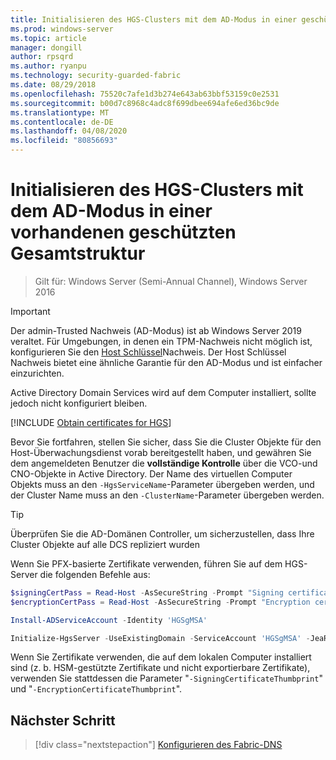 ```yaml
---
title: Initialisieren des HGS-Clusters mit dem AD-Modus in einer geschützten Gesamtstruktur
ms.prod: windows-server
ms.topic: article
manager: dongill
author: rpsqrd
ms.author: ryanpu
ms.technology: security-guarded-fabric
ms.date: 08/29/2018
ms.openlocfilehash: 75520c7afe1d3b274e643ab63bbf53159c0e2531
ms.sourcegitcommit: b00d7c8968c4adc8f699dbee694afe6ed36bc9de
ms.translationtype: MT
ms.contentlocale: de-DE
ms.lasthandoff: 04/08/2020
ms.locfileid: "80856693"
---
```

# <a name="initialize-the-hgs-cluster-using-ad-mode-in-an-existing-bastion-forest"></a>Initialisieren des HGS-Clusters mit dem AD-Modus in einer vorhandenen geschützten Gesamtstruktur

>Gilt für: Windows Server (Semi-Annual Channel), Windows Server 2016


>[!IMPORTANT]
>Der admin-Trusted Nachweis (AD-Modus) ist ab Windows Server 2019 veraltet. Für Umgebungen, in denen ein TPM-Nachweis nicht möglich ist, konfigurieren Sie den [Host Schlüssel](guarded-fabric-initialize-hgs-key-mode-bastion.md)Nachweis. Der Host Schlüssel Nachweis bietet eine ähnliche Garantie für den AD-Modus und ist einfacher einzurichten. 

Active Directory Domain Services wird auf dem Computer installiert, sollte jedoch nicht konfiguriert bleiben.

[!INCLUDE [Obtain certificates for HGS](../../../includes/guarded-fabric-initialize-hgs-default-step-two.md)] 

Bevor Sie fortfahren, stellen Sie sicher, dass Sie die Cluster Objekte für den Host-Überwachungsdienst vorab bereitgestellt haben, und gewähren Sie dem angemeldeten Benutzer die **vollständige Kontrolle** über die VCO-und CNO-Objekte in Active Directory.
Der Name des virtuellen Computer Objekts muss an den `-HgsServiceName`-Parameter übergeben werden, und der Cluster Name muss an den `-ClusterName`-Parameter übergeben werden.

> [!TIP]
> Überprüfen Sie die AD-Domänen Controller, um sicherzustellen, dass Ihre Cluster Objekte auf alle DCS repliziert wurden

Wenn Sie PFX-basierte Zertifikate verwenden, führen Sie auf dem HGS-Server die folgenden Befehle aus:

```powershell
$signingCertPass = Read-Host -AsSecureString -Prompt "Signing certificate password"
$encryptionCertPass = Read-Host -AsSecureString -Prompt "Encryption certificate password"

Install-ADServiceAccount -Identity 'HGSgMSA'

Initialize-HgsServer -UseExistingDomain -ServiceAccount 'HGSgMSA' -JeaReviewersGroup 'HgsJeaReviewers' -JeaAdministratorsGroup 'HgsJeaAdmins' -HgsServiceName 'HgsService' -ClusterName 'HgsCluster' -SigningCertificatePath '.\signCert.pfx' -SigningCertificatePassword $signPass -EncryptionCertificatePath '.\encCert.pfx' -EncryptionCertificatePassword $encryptionCertPass -TrustActiveDirectory
```

Wenn Sie Zertifikate verwenden, die auf dem lokalen Computer installiert sind (z. b. HSM-gestützte Zertifikate und nicht exportierbare Zertifikate), verwenden Sie stattdessen die Parameter "`-SigningCertificateThumbprint`" und "`-EncryptionCertificateThumbprint`".

## <a name="next-step"></a>Nächster Schritt

> [!div class="nextstepaction"]
> [Konfigurieren des Fabric-DNS](guarded-fabric-configuring-fabric-dns-ad.md)

